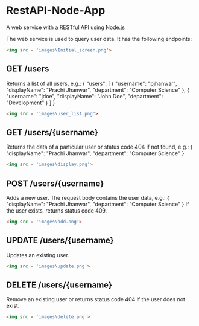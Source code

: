 # RestAPI-Node-App

A web service with a RESTful API using Node.js

The web service is used to query user data. It has the following endpoints: 
```html
<img src = 'images\Initial_screen.png'>
```
## GET /users 
   Returns a list of all users, e.g.: 
   { "users": [
   { "username": "pjhanwar", "displayName": "Prachi Jhanwar", "department": "Computer Science" }, 
   { "username": "jdoe", "displayName": "John  Doe", "department": "Development" }
   ] } 
  
  ```html
<img src = 'images\user_list.png'>
```
## GET /users/{username} 
   Returns the data of a particular user or status code 404 if not found, e.g.:
   { "displayName": "Prachi Jhanwar", "department": "Computer Science" } 
   
   ```html
<img src = 'images\display.png'>
```
   
## POST /users/{username} 
   Adds a new user. The request body contains the user data, e.g.: 
   { "displayName": "Prachi Jhanwar", "department": "Computer Science" } 
   If the user exists, returns status code 409.
   
   ```html
<img src = 'images\add.png'>
```

## UPDATE /users/{username} 
   Updates an existing user.
   
   ```html
<img src = 'images\update.png'>
```

## DELETE /users/{username} 
   Remove an existing user or returns status code 404 if the user does not exist.
   
   ```html
<img src = 'images\delete.png'>
```

